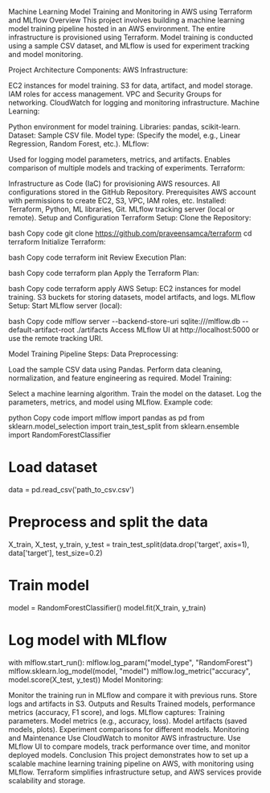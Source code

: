 Machine Learning Model Training and Monitoring in AWS using Terraform and MLflow
Overview
This project involves building a machine learning model training pipeline hosted in an AWS environment. The entire infrastructure is provisioned using Terraform. Model training is conducted using a sample CSV dataset, and MLflow is used for experiment tracking and model monitoring.

Project Architecture
Components:
AWS Infrastructure:

EC2 instances for model training.
S3 for data, artifact, and model storage.
IAM roles for access management.
VPC and Security Groups for networking.
CloudWatch for logging and monitoring infrastructure.
Machine Learning:

Python environment for model training.
Libraries: pandas, scikit-learn.
Dataset: Sample CSV file.
Model type: (Specify the model, e.g., Linear Regression, Random Forest, etc.).
MLflow:

Used for logging model parameters, metrics, and artifacts.
Enables comparison of multiple models and tracking of experiments.
Terraform:

Infrastructure as Code (IaC) for provisioning AWS resources.
All configurations stored in the GitHub Repository.
Prerequisites
AWS account with permissions to create EC2, S3, VPC, IAM roles, etc.
Installed: Terraform, Python, ML libraries, Git.
MLflow tracking server (local or remote).
Setup and Configuration
Terraform Setup:
Clone the Repository:

bash
Copy code
git clone https://github.com/praveensamca/terraform
cd terraform
Initialize Terraform:

bash
Copy code
terraform init
Review Execution Plan:

bash
Copy code
terraform plan
Apply the Terraform Plan:

bash
Copy code
terraform apply
AWS Setup:
EC2 instances for model training.
S3 buckets for storing datasets, model artifacts, and logs.
MLflow Setup:
Start MLflow server (local):

bash
Copy code
mlflow server --backend-store-uri sqlite:///mlflow.db --default-artifact-root ./artifacts
Access MLflow UI at http://localhost:5000 or use the remote tracking URI.

Model Training Pipeline
Steps:
Data Preprocessing:

Load the sample CSV data using Pandas.
Perform data cleaning, normalization, and feature engineering as required.
Model Training:

Select a machine learning algorithm.
Train the model on the dataset.
Log the parameters, metrics, and model using MLflow.
Example code:

python
Copy code
import mlflow
import pandas as pd
from sklearn.model_selection import train_test_split
from sklearn.ensemble import RandomForestClassifier

# Load dataset
data = pd.read_csv('path_to_csv.csv')

# Preprocess and split the data
X_train, X_test, y_train, y_test = train_test_split(data.drop('target', axis=1), data['target'], test_size=0.2)

# Train model
model = RandomForestClassifier()
model.fit(X_train, y_train)

# Log model with MLflow
with mlflow.start_run():
    mlflow.log_param("model_type", "RandomForest")
    mlflow.sklearn.log_model(model, "model")
    mlflow.log_metric("accuracy", model.score(X_test, y_test))
Model Monitoring:

Monitor the training run in MLflow and compare it with previous runs.
Store logs and artifacts in S3.
Outputs and Results
Trained models, performance metrics (accuracy, F1 score), and logs.
MLflow captures:
Training parameters.
Model metrics (e.g., accuracy, loss).
Model artifacts (saved models, plots).
Experiment comparisons for different models.
Monitoring and Maintenance
Use CloudWatch to monitor AWS infrastructure.
Use MLflow UI to compare models, track performance over time, and monitor deployed models.
Conclusion
This project demonstrates how to set up a scalable machine learning training pipeline on AWS, with monitoring using MLflow. Terraform simplifies infrastructure setup, and AWS services provide scalability and storage.
